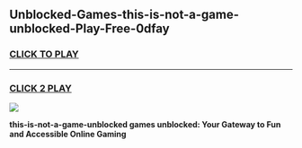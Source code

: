 
## Unblocked-Games-this-is-not-a-game-unblocked-Play-Free-0dfay
<h3>
<a href="https://premium76.site?title=this-is-not-a-game-unblocked&ref=21A">CLICK TO PLAY</a></h3>
<hr>

<h3>
<a href="https://premium76.site?title=this-is-not-a-game-unblocked&ref=21A">CLICK 2 PLAY</a>
  
</h3>

<a href="https://premium76.site?title=this-is-not-a-game-unblocked&ref=21A"><img src="https://clearcache.store/games.png"></a>


**this-is-not-a-game-unblocked games unblocked: Your Gateway to Fun and Accessible Online Gaming**
